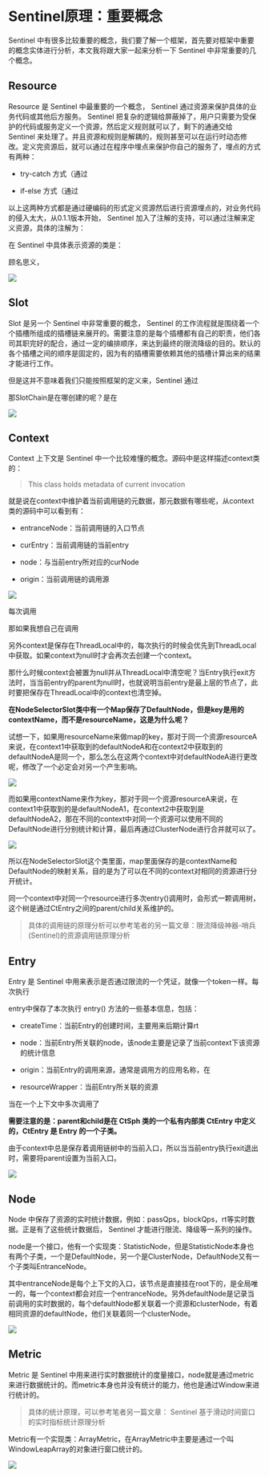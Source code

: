 # Sentinel原理：重要概念

Sentinel 中有很多比较重要的概念，我们要了解一个框架，首先要对框架中重要的概念实体进行分析，本文我将跟大家一起来分析一下 Sentinel 中非常重要的几个概念。

## Resource

Resource 是 Sentinel 中最重要的一个概念， Sentinel 通过资源来保护具体的业务代码或其他后方服务。 Sentinel 把复杂的逻辑给屏蔽掉了，用户只需要为受保护的代码或服务定义一个资源，然后定义规则就可以了，剩下的通通交给 Sentinel 来处理了。并且资源和规则是解耦的，规则甚至可以在运行时动态修改。定义完资源后，就可以通过在程序中埋点来保护你自己的服务了，埋点的方式有两种：

- try-catch 方式（通过 

- if-else 方式（通过 

以上这两种方式都是通过硬编码的形式定义资源然后进行资源埋点的，对业务代码的侵入太大，从0.1.1版本开始， Sentinel 加入了注解的支持，可以通过注解来定义资源，具体的注解为：

在 Sentinel 中具体表示资源的类是：

顾名思义，

![](../../assets/images/Sentinel/attachments/Sentinel原理（2）：重要概念_image_0.png)

## Slot

Slot 是另一个 Sentinel 中非常重要的概念， Sentinel 的工作流程就是围绕着一个个插槽所组成的插槽链来展开的。需要注意的是每个插槽都有自己的职责，他们各司其职完好的配合，通过一定的编排顺序，来达到最终的限流降级的目的。默认的各个插槽之间的顺序是固定的，因为有的插槽需要依赖其他的插槽计算出来的结果才能进行工作。

但是这并不意味着我们只能按照框架的定义来，Sentinel 通过 

那SlotChain是在哪创建的呢？是在 

![](../../assets/images/Sentinel/attachments/Sentinel原理（2）：重要概念_image_1.png)

## Context

Context 上下文是 Sentinel 中一个比较难懂的概念。源码中是这样描述context类的：

> This class holds metadata of current invocation


就是说在context中维护着当前调用链的元数据，那元数据有哪些呢，从context类的源码中可以看到有：


- entranceNode：当前调用链的入口节点

- curEntry：当前调用链的当前entry

- node：与当前entry所对应的curNode

- origin：当前调用链的调用源

![](../../assets/images/Sentinel/attachments/Sentinel原理（2）：重要概念_image_2.png)

每次调用 

那如果我想自己在调用  

另外context是保存在ThreadLocal中的，每次执行的时候会优先到ThreadLocal中获取。如果context为null时才会再次去创建一个context。

那什么时候context会被置为null并从ThreadLocal中清空呢？当Entry执行exit方法时，当当前entry的parent为null时，也就说明当前entry是最上层的节点了，此时要把保存在ThreadLocal中的context也清空掉。

**在NodeSelectorSlot类中有一个Map保存了DefaultNode，但是key是用的contextName，而不是resourceName，这是为什么呢？**

试想一下，如果用resourceName来做map的key，那对于同一个资源resourceA来说，在context1中获取到的defaultNodeA和在context2中获取到的defaultNodeA是同一个，那么怎么在这两个context中对defaultNodeA进行更改呢，修改了一个必定会对另一个产生影响。

![](../../assets/images/Sentinel/attachments/Sentinel原理（2）：重要概念_image_3.png)

而如果用contextName来作为key，那对于同一个资源resourceA来说，在context1中获取到的是defaultNodeA1，在context2中获取到是defaultNodeA2，那在不同的context中对同一个资源可以使用不同的DefaultNode进行分别统计和计算，最后再通过ClusterNode进行合并就可以了。

![](../../assets/images/Sentinel/attachments/Sentinel原理（2）：重要概念_image_4.png)

所以在NodeSelectorSlot这个类里面，map里面保存的是contextName和DefaultNode的映射关系，目的是为了可以在不同的context对相同的资源进行分开统计。

同一个context中对同一个resource进行多次entry()调用时，会形式一颗调用树，这个树是通过CtEntry之间的parent/child关系维护的。

> 具体的调用链的原理分析可以参考笔者的另一篇文章：限流降级神器-哨兵(Sentinel)的资源调用链原理分析


## Entry

Entry 是 Sentinel 中用来表示是否通过限流的一个凭证，就像一个token一样。每次执行 

entry中保存了本次执行 entry() 方法的一些基本信息，包括：

- createTime：当前Entry的创建时间，主要用来后期计算rt

- node：当前Entry所关联的node，该node主要是记录了当前context下该资源的统计信息

- origin：当前Entry的调用来源，通常是调用方的应用名称，在

- resourceWrapper：当前Entry所关联的资源

当在一个上下文中多次调用了 

**需要注意的是：parent和child是在 CtSph 类的一个私有内部类 CtEntry 中定义的，CtEntry 是 Entry 的一个子类。**

由于context中总是保存着调用链树中的当前入口，所以当当前entry执行exit退出时，需要将parent设置为当前入口。

![](../../assets/images/Sentinel/attachments/Sentinel原理（2）：重要概念_image_5.png)

## Node

Node 中保存了资源的实时统计数据，例如：passQps，blockQps，rt等实时数据。正是有了这些统计数据后， Sentinel 才能进行限流、降级等一系列的操作。

node是一个接口，他有一个实现类：StatisticNode，但是StatisticNode本身也有两个子类，一个是DefaultNode，另一个是ClusterNode，DefaultNode又有一个子类叫EntranceNode。

其中entranceNode是每个上下文的入口，该节点是直接挂在root下的，是全局唯一的，每一个context都会对应一个entranceNode。另外defaultNode是记录当前调用的实时数据的，每个defaultNode都关联着一个资源和clusterNode，有着相同资源的defaultNode，他们关联着同一个clusterNode。

![](../../assets/images/Sentinel/attachments/Sentinel原理（2）：重要概念_image_6.png)

## Metric

Metric 是 Sentinel 中用来进行实时数据统计的度量接口，node就是通过metric来进行数据统计的。而metric本身也并没有统计的能力，他也是通过Window来进行统计的。

> 具体的统计原理，可以参考笔者另一篇文章： Sentinel 基于滑动时间窗口的实时指标统计原理分析


Metric有一个实现类：ArrayMetric，在ArrayMetric中主要是通过一个叫WindowLeapArray的对象进行窗口统计的。



![](../../assets/images/Sentinel/attachments/Sentinel原理（2）：重要概念_image_7.png)